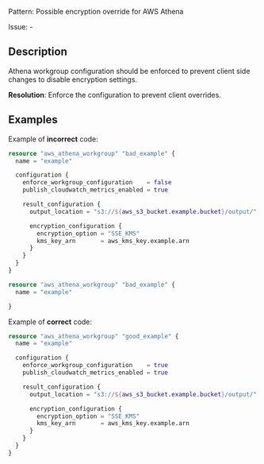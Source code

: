 Pattern: Possible encryption override for AWS Athena

Issue: -

## Description

Athena workgroup configuration should be enforced to prevent client side changes to disable encryption settings.

**Resolution**: Enforce the configuration to prevent client overrides.

## Examples

Example of **incorrect** code:

```terraform
resource "aws_athena_workgroup" "bad_example" {
  name = "example"

  configuration {
    enforce_workgroup_configuration    = false
    publish_cloudwatch_metrics_enabled = true

    result_configuration {
      output_location = "s3://${aws_s3_bucket.example.bucket}/output/"

      encryption_configuration {
        encryption_option = "SSE_KMS"
        kms_key_arn       = aws_kms_key.example.arn
      }
    }
  }
}

resource "aws_athena_workgroup" "bad_example" {
  name = "example"

}
```

Example of **correct** code:

```terraform
resource "aws_athena_workgroup" "good_example" {
  name = "example"

  configuration {
    enforce_workgroup_configuration    = true
    publish_cloudwatch_metrics_enabled = true

    result_configuration {
      output_location = "s3://${aws_s3_bucket.example.bucket}/output/"

      encryption_configuration {
        encryption_option = "SSE_KMS"
        kms_key_arn       = aws_kms_key.example.arn
      }
    }
  }
}
```